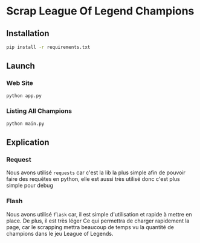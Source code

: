 # Scrap League Of Legend Champions

## Installation

```bash
pip install -r requirements.txt
```

## Launch

### Web Site

```bash
python app.py
```
### Listing All Champions

```bash
python main.py
```


## Explication

### Request
Nous avons utilisé `requests` car c'est la lib la plus simple afin de pouvoir faire des requêtes en python, elle est aussi très utilisé donc c'est plus simple pour debug

### Flash
Nous avons utilisé `flask` car, il est simple d'utilisation et rapide à mettre en place. De plus, il est très léger Ce qui permettra de charger rapidement la page, car le scrapping mettra beaucoup de temps vu la quantité de champions dans le jeu League of Legends.